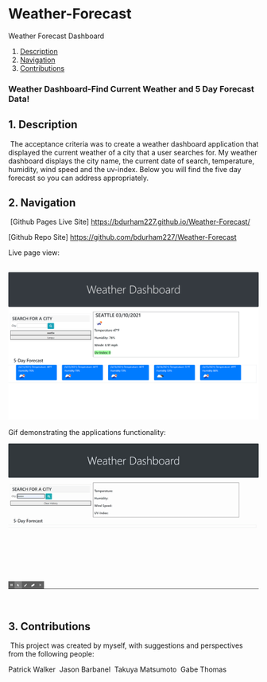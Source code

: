 # Weather-Forecast

Weather Forecast Dashboard



1. [Description](#desc)
2. [Navigation](#nav)
3. [Contributions](#contrib)
​
​
### Weather Dashboard-Find Current Weather and 5 Day Forecast Data!
<a name="desc"></a>
## 1. Description
​
The acceptance criteria was to create a weather dashboard application that displayed the current weather of a city that a user searches for. My weather dashboard displays the city name, the current date of search, temperature, humidity, wind speed and the uv-index. Below you will find the five day forecast so you can address appropriately.
​
<a name="nav"></a>
## 2. Navigation
​
[Github Pages Live Site] https://bdurham227.github.io/Weather-Forecast/

[Github Repo Site] https://github.com/bdurham227/Weather-Forecast

Live page view: 


​
​![ScreenShot](assets/images/weatherforecastscreenshot.png "ScreenShot")

Gif demonstrating the applications functionality:

![Weather demo](assets/images/WeatherApp.gif)




​

<a name="contrib"></a>
## 3. Contributions
​
This project was created by myself, with suggestions and perspectives from the following people:

Patrick Walker
​
Jason Barbanel
​
Takuya Matsumoto
​
Gabe Thomas